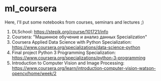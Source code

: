 # ml_coursera

Here, I'll put some notebooks from courses, seminars and lectures ;)


1) DLSchool: https://stepik.org/course/101721/info
2) Coursera: "Машинное обучение и анализ данных Specialization"
3) Coursera Applied Data Science with Python Specialization: https://www.coursera.org/specializations/data-science-python
4) Final project Python 3 Programming Specialization: https://www.coursera.org/specializations/python-3-programming
5) Introduction to Computer Vision and Image Processing: https://www.coursera.org/learn/introduction-computer-vision-watson-opencv/home/week/2

